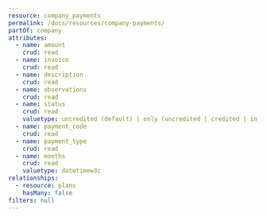 ```yaml
---
resource: company_payments
permalink: /docs/resources/company-payments/
partOf: company
attributes:
  - name: amount
    crud: read
  - name: invoice
    crud: read
  - name: description
    crud: read
  - name: observations
    crud: read
  - name: status
    crud: read
    valuetype: uncredited (default) | only (uncredited | credited | in_observation)
  - name: payment_code
    crud: read
  - name: payment_type
    crud: read
  - name: months
    crud: read
    valuetype: datetimew3c
relationships:
  - resource: plans
    hasMany: false
filters: null
---
```

